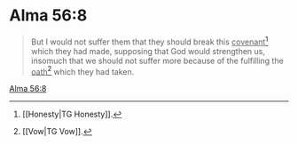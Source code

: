 # Alma 56:8

> But I would not suffer them that they should break this <u>covenant</u>[^a] which they had made, supposing that God would strengthen us, insomuch that we should not suffer more because of the fulfilling the <u>oath</u>[^b] which they had taken.

[Alma 56:8](https://www.churchofjesuschrist.org/study/scriptures/bofm/alma/56?lang=eng&id=p8#p8)


[^a]: [[Honesty|TG Honesty]].  
[^b]: [[Vow|TG Vow]].  
